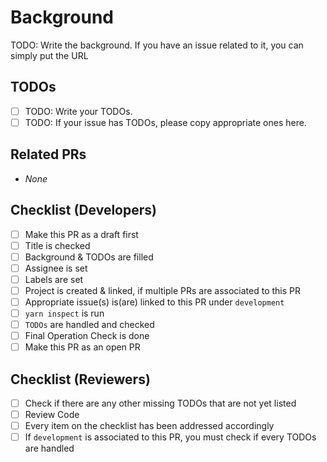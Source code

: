 # Background
TODO: Write the background. If you have an issue related to it, you can simply put the URL

## TODOs
- [ ] TODO: Write your TODOs.
- [ ] TODO: If your issue has TODOs, please copy appropriate ones here.

## Related PRs
- _None_

## Checklist (Developers)
- [ ] Make this PR as a draft first
- [ ] Title is checked
- [ ] Background & TODOs are filled
- [ ] Assignee is set
- [ ] Labels are set
- [ ] Project is created & linked, if multiple PRs are associated to this PR
- [ ] Appropriate issue(s) is(are) linked to this PR under `development`
- [ ] `yarn inspect` is run
- [ ] `TODOs` are handled and checked
- [ ] Final Operation Check is done
- [ ] Make this PR as an open PR

## Checklist (Reviewers)
- [ ] Check if there are any other missing TODOs that are not yet listed
- [ ] Review Code
- [ ] Every item on the checklist has been addressed accordingly
- [ ] If `development` is associated to this PR, you must check if every TODOs are handled
